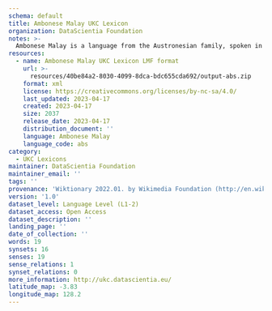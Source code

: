 ```yaml
---
schema: default
title: Ambonese Malay UKC Lexicon
organization: DataScientia Foundation
notes: >-
  Ambonese Malay is a language from the Austronesian family, spoken in Oceania. The UKC Lexicon of Ambonese Malay is represented as a lexico-semantic network. It consists of words, word senses, synsets, as well as sense-level and synset-level relationships.
resources:
  - name: Ambonese Malay UKC Lexicon LMF format
    url: >-
      resources/40be84a2-8030-4099-8dca-bdc655cda692/output-abs.zip
    format: xml
    license: https://creativecommons.org/licenses/by-nc-sa/4.0/
    last_updated: 2023-04-17
    created: 2023-04-17
    size: 2037
    release_date: 2023-04-17
    distribution_document: ''
    language: Ambonese Malay
    language_code: abs
category:
  - UKC Lexicons
maintainer: DataScientia Foundation
maintainer_email: ''
tags: ''
provenance: 'Wiktionary 2022.01. by Wikimedia Foundation (http://en.wiktionary.org); Antonymy 1.0 by Gábor Bella (http://ukc.datascientia.eu); Princeton WordNet 2.1 by Princeton University (https://wordnet.princeton.edu)'
version: '1.0'
dataset_level: Language Level (L1-2)
dataset_access: Open Access
dataset_description: ''
landing_page: ''
date_of_collection: ''
words: 19
synsets: 16
senses: 19
sense_relations: 1
synset_relations: 0
more_information: http://ukc.datascientia.eu/
latitude_map: -3.83
longitude_map: 128.2
---
```

